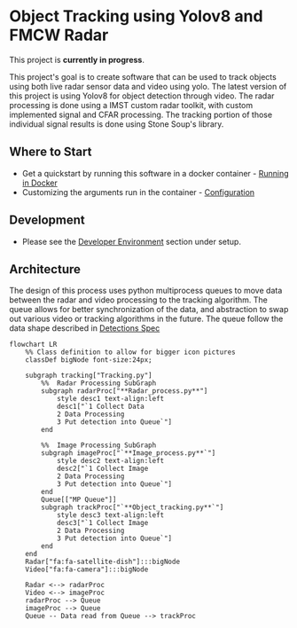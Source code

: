 # Object Tracking using Yolov8 and FMCW Radar

This project is **currently in progress**. 

This project's goal is to create software that can be used to track objects using both live radar sensor data and video using yolo. The latest version of this project is using Yolov8 for object detection through video. The radar processing is done using a IMST custom radar toolkit, with custom implemented signal and CFAR processing. The tracking portion of those individual signal results is done using Stone Soup's library.

## Where to Start

* Get a quickstart by running this software in a docker container - [Running in Docker](./guides/runningInDocker.md)
* Customizing the arguments run in the container - [Configuration](./configuration/configuration.md)

## Development

* Please see the [Developer Environment](./setup/devEnviroment.md) section under setup.

## Architecture
The design of this process uses python multiprocess queues to move data between the radar and video processing to the tracking algorithm. 
The queue allows for better synchronization of the data, and abstraction to swap out various video or tracking algorithms in the future. The queue follow the data shape described in [Detections Spec](./configuration/detections-spec.md)

```mermaid
flowchart LR
    %% Class definition to allow for bigger icon pictures
    classDef bigNode font-size:24px;

    subgraph tracking["Tracking.py"]
        %%  Radar Processing SubGraph
        subgraph radarProc["**Radar_process.py**"]
            style desc1 text-align:left
            desc1["`1 Collect Data
            2 Data Processing
            3 Put detection into Queue`"]
        end

        %%  Image Processing SubGraph
        subgraph imageProc["`**Image_process.py**`"]
            style desc2 text-align:left
            desc2["`1 Collect Image
            2 Data Processing
            3 Put detection into Queue`"]
        end
        Queue[["MP Queue"]]
        subgraph trackProc["`**Object_tracking.py**`"]
            style desc3 text-align:left
            desc3["`1 Collect Image
            2 Data Processing
            3 Put detection into Queue`"]
        end
    end
    Radar["fa:fa-satellite-dish"]:::bigNode
    Video["fa:fa-camera"]:::bigNode

    Radar <--> radarProc
    Video <--> imageProc
    radarProc --> Queue
    imageProc --> Queue
    Queue -- Data read from Queue --> trackProc
```

